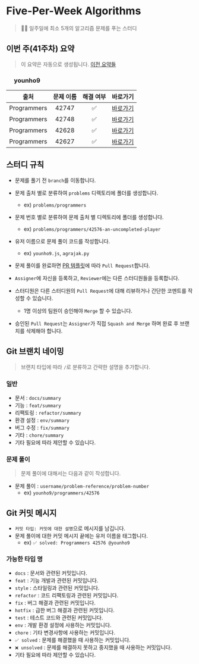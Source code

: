 # Five-Per-Week Algorithms

> 👨‍💻 일주일에 최소 5개의 알고리즘 문제를 푸는 스터디

<!-- Summary Start -->
## 이번 주(41주차) 요약
> 이 요약은 자동으로 생성됩니다.
[이전 요약들](https://github.com/five-per-week/algorithms/blob/master/LOG.md)

### <img src="https://avatars2.githubusercontent.com/u/48426991?v=4" height="17px" width="17px"> younho9
| 출처 | 문제 이름 | 해결 여부 | 바로가기 |
| :---: | :---: | :---: | :---: |
| Programmers | 42747  | ✅ | [바로가기](https://github.com/five-per-week/algorithms/pull/41) |
| Programmers | 42748  | ✅ | [바로가기](https://github.com/five-per-week/algorithms/pull/38) |
| Programmers | 42628  | ✅ | [바로가기](https://github.com/five-per-week/algorithms/pull/36) |
| Programmers | 42627  | ✅ | [바로가기](https://github.com/five-per-week/algorithms/pull/35) |

<!-- Summary End -->

## 스터디 규칙

-   문제를 풀기 전 `branch`를 이동합니다.

-   문제 출처 별로 분류하여 `problems` 디렉토리에 폴더를 생성합니다.

    -   ex) `problems/programmers`

-   문제 번호 별로 분류하여 문제 출처 별 디렉토리에 폴더를 생성합니다.

    -   ex) `problems/programmers/42576-an-uncompleted-player`

-   유저 이름으로 문제 풀이 코드를 작성합니다.

    -   ex) `younho9.js`, `agrajak.py`

-   문제 풀이를 완료하면 [PR 템플릿](https://github.com/five-per-week/algorithms/blob/master/.github/PULL_REQUEST_TEMPLATE.md)에 따라 `Pull Request`합니다.

-   `Assigner`에 자신을 등록하고, `Reviewer`에는 다른 스터디원들을 등록합니다.

-   스터디원은 다른 스터디원의 `Pull Request`에 대해 리뷰하거나 간단한 코멘트를 작성할 수 있습니다.

    -   1명 이상의 팀원이 승인해야 `Merge` 할 수 있습니다.

-   승인된 `Pull Request`는 `Assigner`가 직접 `Squash and Merge` 하며 완료 후 브랜치를 삭제해야 합니다.

## Git 브랜치 네이밍

> 브랜치 타입에 따라 `/`로 분류하고 간략한 설명을 추가합니다.

### 일반

-   문서 : `docs/summary`
-   기능 : `feat/summary`
-   리팩토링 : `refactor/summary`
-   환경 설정 : `env/summary`
-   버그 수정 : `fix/summary`
-   기타 : `chore/summary`
-   기타 필요에 따라 제안할 수 있습니다.

### 문제 풀이

> 문제 풀이에 대해서는 다음과 같이 작성합니다.

-   문제 풀이 : `username/problem-reference/problem-number`
    -   ex) `younho9/programmers/42576`

## Git 커밋 메시지

-   `커밋 타입: 커밋에 대한 설명`으로 메시지를 남깁니다.
-   문제 풀이에 대한 커밋 메시지 끝에는 유저 이름을 태그합니다.
    -   ex) `✅ solved: Programmers 42576 @younho9`

### 가능한 타입 명

-   `docs` : 문서와 관련된 커밋입니다.
-   `feat` : 기능 개발과 관련된 커밋입니다.
-   `style` : 스타일링과 관련된 커밋입니다.
-   `refactor` : 코드 리팩토링과 관련된 커밋입니다.
-   `fix` : 버그 해결과 관련된 커밋입니다.
-   `hotfix` : 급한 버그 해결과 관련된 커밋입니다.
-   `test` : 테스트 코드와 관련된 커밋입니다.
-   `env` : 개발 환경 설정에 사용하는 커밋입니다.
-   `chore` : 기타 변경사항에 사용하는 커밋입니다.
-   `✅ solved` : 문제를 해결했을 때 사용하는 커밋입니다.
-   `❌ unsolved` : 문제를 해결하지 못하고 중지했을 때 사용하는 커밋입니다.
-   기타 필요에 따라 제안할 수 있습니다.
